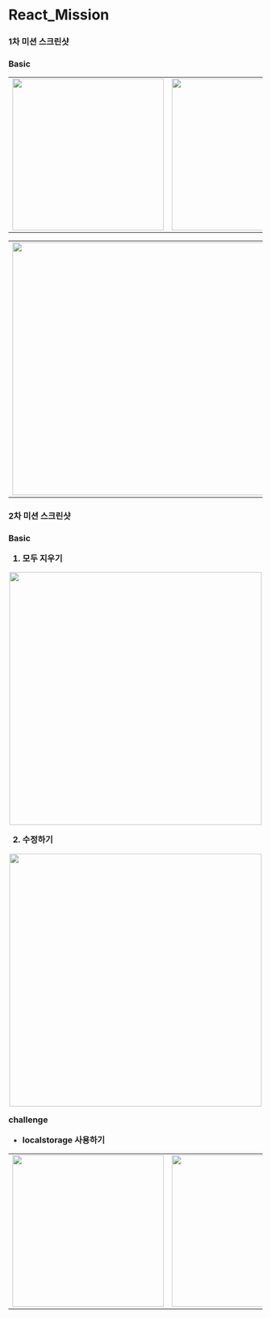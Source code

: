 # React_Mission

<h3>1차 미션 스크린샷<h3>
  
   Basic
   
  <table>
  <tr>
    <td align="center">
        <img
          src="https://user-images.githubusercontent.com/83581867/155149190-5deabded-982f-44f1-918e-34307fbf6f31.png"
          width="300px;"
          alt=""
        />
    </td>
     <td align="center">
        <img
          src="https://user-images.githubusercontent.com/83581867/155149418-958e3885-6e52-4c05-84b6-69290401353b.png"
          width="300px;"
          alt=""
        />
  </tr>
</table>


<table>
  <tr>
    <td align="center">
        <img
          src="https://user-images.githubusercontent.com/83581867/155151241-fac5d705-bec0-4c31-bbc3-510995b86050.png"
          width="500px;"
          alt=""
        />
    </td>
     <td align="center">
        <img
          src="https://user-images.githubusercontent.com/83581867/155151304-61d803f5-1af6-43cb-b9f3-56106b46a350.png"
          width="500px;"
          alt=""
        />
  </tr>
</table>
   
<h3>2차 미션 스크린샷<h3>
   
Basic
   
1. 모두 지우기
  
  <div align="center">
      <img
         src="https://user-images.githubusercontent.com/83581867/157254088-a1e2522e-3e0d-4283-a8a7-552a84ea8e56.gif"
         width="500px;"
         alt=""
       />
  </div>
  
  
2. 수정하기
  
  <div align="center">
     <img
        src="https://user-images.githubusercontent.com/83581867/157254694-337f0bbe-1b36-46e9-8e07-a4179b19cf4a.gif"
        width="500px;"
        alt=""
      />
 </div>  
  
challenge
- localstorage 사용하기
  
<table>
  <tr>
    <td align="center">
        <img
          src="https://user-images.githubusercontent.com/83581867/157255822-d8662b1d-60ba-4e13-9b9f-2842c6834a81.png"
          width="300px;"
          alt=""
        />
    </td>
     <td align="center">
        <img
          src="https://user-images.githubusercontent.com/83581867/155149418-958e3885-6e52-4c05-84b6-69290401353b.png"
          width="300px;"
          alt=""
        />
  </tr>
</table>
  
  
  


